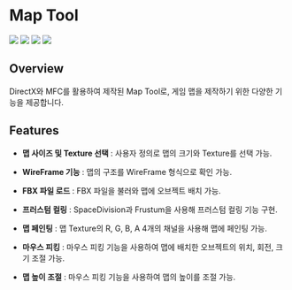 # Map Tool

<img src ="https://img.shields.io/badge/Windows-0078D6?style=for-the-badge&logo=windows&logoColor=white"> <img src ="https://img.shields.io/badge/Direct_X-006600?style=for-the-badge&logo=directx&logoColor=black"> <img src ="https://img.shields.io/badge/MFC-%23E34F26?style=for-the-badge&logo=mfc&logoColor=white"> <img src ="https://img.shields.io/badge/c++-%2300599C.svg?style=for-the-badge&logo=c%2B%2B&logoColor=white"> 

## Overview

DirectX와 MFC를 활용하여 제작된 Map Tool로, 게임 맵을 제작하기 위한 다양한 기능을 제공합니다.

## Features
- **맵 사이즈 및 Texture 선택** : 사용자 정의로 맵의 크기와 Texture를 선택 가능.
  
- **WireFrame 기능** : 맵의 구조를 WireFrame 형식으로 확인 가능.

- **FBX 파일 로드** : FBX 파일을 불러와 맵에 오브젝트 배치 가능.

- **프러스텀 컬링** : SpaceDivision과 Frustum을 사용해 프러스텀 컬링 기능 구현.

- **맵 페인팅** : 맵 Texture의 R, G, B, A 4개의 채널을 사용해 맵에 페인팅 가능.

- **마우스 피킹** : 마우스 피킹 기능을 사용하여 맵에 배치한 오브젝트의 위치, 회전, 크기 조절 가능.

- **맵 높이 조절** : 마우스 피킹 기능을 사용하여 맵의 높이를 조절 가능.
